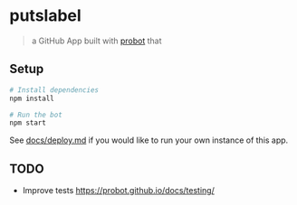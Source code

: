 # putslabel

> a GitHub App built with [probot](https://github.com/probot/probot) that

## Setup

```sh
# Install dependencies
npm install

# Run the bot
npm start
```

See [docs/deploy.md](docs/deploy.md) if you would like to run your own instance of this app.

## TODO

* Improve tests https://probot.github.io/docs/testing/
